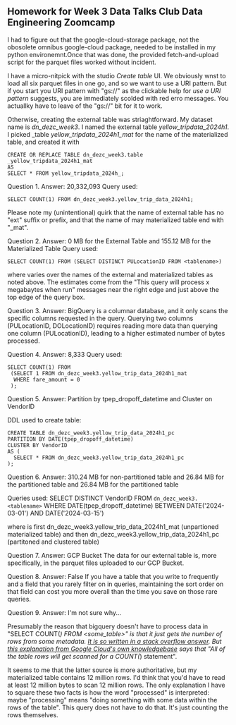 ## Homework for Week 3 Data Talks Club Data Engineering Zoomcamp

I had to figure out that the google-cloud-storage package, not the obosolete omnibus google-cloud package, needed to be installed in my python environemnt.Once that was done, the provided fetch-and-upload script for the parquet files worked without incident.

I have a micro-nitpick with the studio _Create table_ UI. We obviously wnst to load all six parquet files in one go, and so we want to use a URI pattern. But if you start you URI pattern with "gs://" as the clickable help for _use a URI pattern_ suggests, you are immediately scolded with red erro messages. You actuallky have to leave of the "gs://" bit for it to work.

Otherwise, creating the external table was striaghtforward. My dataset name is _dn_dezc_week3_. I named the external table _yellow_tripdata_2024h1_. I picked _table _yellow_tripdata_2024h1_mat_ for the name of the materialized table, and created it with 
```
CREATE OR REPLACE TABLE dn_dezc_week3.table _yellow_tripdata_2024h1_mat
AS
SELECT * FROM yellow_tripdata_2024h_;
```

Question 1. Answer: 20,332,093
Query used:
```
SELECT COUNT(1) FROM dn_dezc_week3.yellow_trip_data_2024h1;
```

Please note my (unintentional) quirk that the name of external table has no
"ext" suffix or prefix, and that the name of may materialized table end with
"_mat".

Question 2. Answer: 0 MB for the External Table and 155.12 MB for the Materialized Table
Query used:
```
SELECT COUNT(1) FROM (SELECT DISTINCT PULocationID FROM <tablename>)
```
where <tablename> varies over the names of the
external and materialized tables as noted above.
The estimates come from the "This query will process x megabaytes when run"
messages near the right edge and just above the top edge of the query box.

Question 3. Answer: BigQuery is a columnar database, and it only scans the specific columns requested in the query. Querying two columns (PULocationID, DOLocationID) requires reading more data than querying one column (PULocationID), leading to a higher estimated number of bytes processed. 

Question 4. Answer: 8,333
Query used:
```
SELECT COUNT(1) FROM
 (SELECT 1 FROM dn_dezc_week3.yellow_trip_data_2024h1_mat
  WHERE fare_amount = 0
 );
 ```

Question 5. Answer: Partition by tpep_dropoff_datetime and Cluster on VendorID

DDL used to create table:

```
CREATE TABLE dn_dezc_week3.yellow_trip_data_2024h1_pc
PARTITION BY DATE(tpep_dropoff_datetime)
CLUSTER BY VendorID
AS (
  SELECT * FROM dn_dezc_week3.yellow_trip_data_2024h1_pc
);
```

Question 6. Answer: 310.24 MB for non-partitioned table and 26.84 MB for the partitioned table and 26.84 MB for the partitioned table

Queries used:
SELECT DISTINCT VendorID FROM `dn_dezc_week3.<tablename>`
  WHERE DATE(tpep_dropoff_datetime) BETWEEN DATE('2024-03-01')
  AND DATE('2024-03-15')

where <tablename> is first dn_dezc_week3.yellow_trip_data_2024h1_mat (unpartioned materialized table) and then dn_dezc_week3.yellow_trip_data_2024h1_pc (partitoned and clustered table)

Question 7. Answer: GCP Bucket
The data for our external table is, more specifically, in the parquet files uploaded to our GCP Bucket.

Question 8. Answer: False
If you have a table that you write to frequently and a field that you rarely filter on in queries, maintaining the sort order on that field can cost you more overall than the time you save on those rare queries.

Question 9. Answer: I'm not sure why...

Presumably the reason that bigquery doesn't have to
process data in "SELECT COUNT(*) FROM <some_table>" is that it just gets
the number of rows from some metadata. [It is so written in a stack overflow
answer](https://stackoverflow.com/questions/50302724/bigquery-this-query-will-process-0-b-when-run). But [this explanation from Google Cloud's own knowledgebase](https://cloud.google.com/knowledge/kb/bigquery-count-query-slot-utilization-and-rows-scanned-000004360) says that "All of the table rows will get scanned for a COUNT(*) statement".

It seems to me that the latter source is more authoritative, but my materialized table contains 12 million rows. I'd think that you'd have to read at least 12 million bytes to scan 12 million rows. The only explanation I have to square these two facts is how the word "processed" is interpreted: maybe "processing" means "doing something with some data within the rows of the table". This query does not have to do that. It's just counting the rows themselves.
